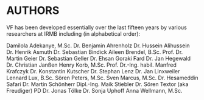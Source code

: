 # AUTHORS
VF has been developed essentially over the last fifteen years by various researchers at IRMB including (in alphabetical order):


Damilola Adekanye, M.Sc.
Dr. Benjamin Ahrenholz
Dr. Hussein Alihussein
Dr. Henrik Asmuth
Dr. Sebastian Bindick
Aileen Brendel, B.Sc.
Prof. Dr. Martin Geier
Dr. Sebastian Geller
Dr. Ehsan Goraki Fard
Dr. Jan Hegewald
Dr. Christian Janßen
Henry Korb, M.Sc.
Prof. Dr.-Ing. habil. Manfred Krafczyk
Dr. Konstantin Kutscher
Dr. Stephan Lenz
Dr. Jan Linxweiler
Lennard Lux, B.Sc.
Sören Peters, M.Sc.
Sven Marcus, M.Sc.
Dr. Hesameddin Safari
Dr. Martin Schönherr
Dipl.-Ing. Maik Stiebler
Dr. Sören Textor (aka Freudiger)
PD Dr. Jonas Tölke
Dr. Sonja Uphoff
Anna Wellmann, M.Sc.
